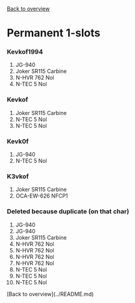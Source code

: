 [Back to overview](../README.md)

# Permanent 1-slots 

### Kevkof1994
<ol>
<li>JG-940</li>
<li>Joker SR115 Carbine</li>
<li>N-HVR 762 Nol</li>
<li>N-TEC 5 Nol</li>
</ol>

### Kevkof
<ol>
<li>Joker SR115 Carbine</li>
<li>N-TEC 5 Nol</li>
<li>N-TEC 5 Nol</li>
</ol>

### Kevk0f
<ol>
<li>JG-940</li>
<li>N-TEC 5 Nol</li>
</ol>

### K3vkof

<ol>
<li>Joker SR115 Carbine</li>
<li>OCA-EW-626 NFCP1</li>
</ol>

### Deleted because duplicate (on that char)
<ol>
<li>JG-940</li>
<li>JG-940</li>
<li>Joker SR115 Carbine</li>
<li>N-HVR 762 Nol</li>
<li>N-HVR 762 Nol</li>
<li>N-HVR 762 Nol</li>
<li>N-HVR 762 Nol</li>
<li>N-TEC 5 Nol</li>
<li>N-TEC 5 Nol</li>
<li>N-TEC 5 Nol</li>
</ol>
[Back to overview](../README.md)
